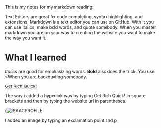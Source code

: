 This is my notes for my markdown reading:

Text Editors are great for code completing, syntax highlighting, and extensions.
Markdown is a text editor you can use on GitHub. With it you can use italics, make bold words, and quote somebody.
When you master markdown you are on your way to creating the website you want to make the way you want it.


# What I learned
*Italics* are good for emphasizing words. 
**Bold** also does the trick. You use <When you are backquoting somebody.

[Get Rich Quick!](https://dogecoin.com)
                                            
The way i added a hyperlink was by typing Get Rich Quick! in square brackets and then by typing the website url in parentheses.
                                            
(![ISAACPROFILE](https://user-images.githubusercontent.com/85126395/131450767-34e3cba0-5e6e-47d3-926b-5b682119da8e.jpg)  
                                            
I added an image by typing an exclamation point and p                                            

